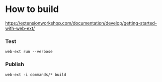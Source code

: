 # How to build

https://extensionworkshop.com/documentation/develop/getting-started-with-web-ext/

### Test

`web-ext run --verbose`


### Publish

`web-ext -i commands/* build`